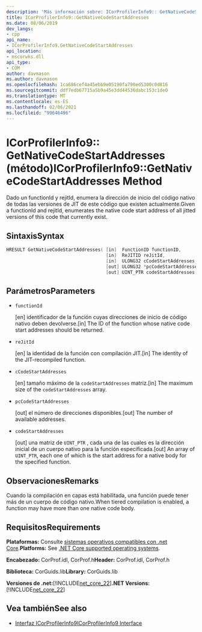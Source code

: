 ```yaml
---
description: 'Más información sobre: ICorProfilerInfo9:: GetNativeCodeStartAddresses (método)'
title: ICorProfilerInfo9::GetNativeCodeStartAddresses
ms.date: 08/06/2019
dev_langs:
- cpp
api_name:
- ICorProfilerInfo9.GetNativeCodeStartAddresses
api_location:
- mscorwks.dll
api_type:
- COM
author: davmason
ms.author: davmason
ms.openlocfilehash: 1ca686cef4a45ebb9e05190fa790ed5300c0d816
ms.sourcegitcommit: ddf7edb67715a5b9a45e3dd44536dabc153c1de0
ms.translationtype: MT
ms.contentlocale: es-ES
ms.lasthandoff: 02/06/2021
ms.locfileid: "99646496"
---
```

# <a name="icorprofilerinfo9getnativecodestartaddresses-method"></a><span data-ttu-id="2f651-103">ICorProfilerInfo9:: GetNativeCodeStartAddresses (método)</span><span class="sxs-lookup"><span data-stu-id="2f651-103">ICorProfilerInfo9::GetNativeCodeStartAddresses Method</span></span>

<span data-ttu-id="2f651-104">Dado un functionId y rejitId, enumera la dirección de inicio del código nativo de todas las versiones de JIT de este código que existen actualmente.</span><span class="sxs-lookup"><span data-stu-id="2f651-104">Given a functionId and rejitId, enumerates the native code start address of all jitted versions of this code that currently exist.</span></span>

## <a name="syntax"></a><span data-ttu-id="2f651-105">Sintaxis</span><span class="sxs-lookup"><span data-stu-id="2f651-105">Syntax</span></span>

```cpp
HRESULT GetNativeCodeStartAddresses( [in]  FunctionID functionID,
                                     [in]  ReJITID reJitId,
                                     [in]  ULONG32 cCodeStartAddresses,
                                     [out] ULONG32 *pcCodeStartAddresses,
                                     [out] UINT_PTR codeStartAddresses[]);
```

## <a name="parameters"></a><span data-ttu-id="2f651-106">Parámetros</span><span class="sxs-lookup"><span data-stu-id="2f651-106">Parameters</span></span>

- `functionId`

  <span data-ttu-id="2f651-107">\[en] identificador de la función cuyas direcciones de inicio de código nativo deben devolverse.</span><span class="sxs-lookup"><span data-stu-id="2f651-107">\[in] The ID of the function whose native code start addresses should be returned.</span></span>

- `reJitId`

  <span data-ttu-id="2f651-108">\[en] la identidad de la función con compilación JIT.</span><span class="sxs-lookup"><span data-stu-id="2f651-108">\[in] The identity of the JIT-recompiled function.</span></span>

- `cCodeStartAddresses`

  <span data-ttu-id="2f651-109">\[en] tamaño máximo de la `codeStartAddresses` matriz.</span><span class="sxs-lookup"><span data-stu-id="2f651-109">\[in] The maximum size of the `codeStartAddresses` array.</span></span>

- `pcCodeStartAddresses`

  <span data-ttu-id="2f651-110">\[out] el número de direcciones disponibles.</span><span class="sxs-lookup"><span data-stu-id="2f651-110">\[out] The number of available addresses.</span></span>

- `codeStartAddresses`

  <span data-ttu-id="2f651-111">\[out] una matriz de `UINT_PTR` , cada una de las cuales es la dirección inicial de un cuerpo nativo para la función especificada.</span><span class="sxs-lookup"><span data-stu-id="2f651-111">\[out] An array of `UINT_PTR`, each one of which is the start address for a native body for the specified function.</span></span>

## <a name="remarks"></a><span data-ttu-id="2f651-112">Observaciones</span><span class="sxs-lookup"><span data-stu-id="2f651-112">Remarks</span></span>

<span data-ttu-id="2f651-113">Cuando la compilación en capas está habilitada, una función puede tener más de un cuerpo de código nativo.</span><span class="sxs-lookup"><span data-stu-id="2f651-113">When tiered compilation is enabled, a function may have more than one native code body.</span></span>

## <a name="requirements"></a><span data-ttu-id="2f651-114">Requisitos</span><span class="sxs-lookup"><span data-stu-id="2f651-114">Requirements</span></span>

<span data-ttu-id="2f651-115">**Plataformas:** Consulte [sistemas operativos compatibles con .net Core](../../../core/install/windows.md?pivots=os-windows).</span><span class="sxs-lookup"><span data-stu-id="2f651-115">**Platforms:** See [.NET Core supported operating systems](../../../core/install/windows.md?pivots=os-windows).</span></span>

<span data-ttu-id="2f651-116">**Encabezado:** CorProf.idl, CorProf.h</span><span class="sxs-lookup"><span data-stu-id="2f651-116">**Header:** CorProf.idl, CorProf.h</span></span>

<span data-ttu-id="2f651-117">**Biblioteca:** CorGuids.lib</span><span class="sxs-lookup"><span data-stu-id="2f651-117">**Library:** CorGuids.lib</span></span>

<span data-ttu-id="2f651-118">**Versiones de .net:**[!INCLUDE[net_core_22](../../../../includes/net-core-22-md.md)]</span><span class="sxs-lookup"><span data-stu-id="2f651-118">**.NET Versions:** [!INCLUDE[net_core_22](../../../../includes/net-core-22-md.md)]</span></span>

## <a name="see-also"></a><span data-ttu-id="2f651-119">Vea también</span><span class="sxs-lookup"><span data-stu-id="2f651-119">See also</span></span>

- [<span data-ttu-id="2f651-120">Interfaz ICorProfilerInfo9</span><span class="sxs-lookup"><span data-stu-id="2f651-120">ICorProfilerInfo9 Interface</span></span>](icorprofilerinfo9-interface.md)
